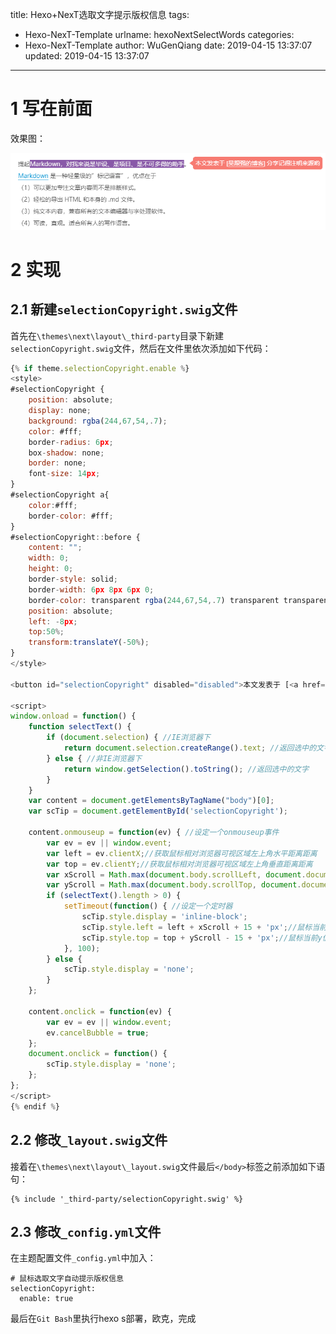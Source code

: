 title: Hexo+NexT选取文字提示版权信息
tags:
  - Hexo-NexT-Template
urlname: hexoNextSelectWords
categories:
  - Hexo-NexT-Template
author: WuGenQiang
date: 2019-04-15 13:37:07
updated: 2019-04-15 13:37:07
---

# 1 写在前面
效果图：

![](https://raw.githubusercontent.com/wugenqiang/PictureBed/master/pictures/20190415134019.png)

<!--more-->

# 2 实现
## 2.1 新建`selectionCopyright.swig`文件
首先在`\themes\next\layout\_third-party`目录下新建`selectionCopyright.swig`文件，然后在文件里依次添加如下代码：
```js
{% if theme.selectionCopyright.enable %}
<style>
#selectionCopyright {
    position: absolute;
    display: none;
    background: rgba(244,67,54,.7);
    color: #fff;
    border-radius: 6px;
    box-shadow: none;
    border: none;
    font-size: 14px;
}
#selectionCopyright a{
    color:#fff;
    border-color: #fff;
}
#selectionCopyright::before {
    content: "";
    width: 0;
    height: 0;
    border-style: solid;
    border-width: 6px 8px 6px 0;
    border-color: transparent rgba(244,67,54,.7) transparent transparent;
    position: absolute;
    left: -8px;
    top:50%;
    transform:translateY(-50%);
}
</style>

<button id="selectionCopyright" disabled="disabled">本文发表于 [<a href="https://blog.enjoytoshare.club/">吴跟强的博客</a>] 分享记得注明来源哟</button>

<script>
window.onload = function() {
    function selectText() {
        if (document.selection) { //IE浏览器下
            return document.selection.createRange().text; //返回选中的文字
        } else { //非IE浏览器下
            return window.getSelection().toString(); //返回选中的文字
        }
    }
    var content = document.getElementsByTagName("body")[0];
    var scTip = document.getElementById('selectionCopyright');

    content.onmouseup = function(ev) { //设定一个onmouseup事件
        var ev = ev || window.event;
        var left = ev.clientX;//获取鼠标相对浏览器可视区域左上角水平距离距离
        var top = ev.clientY;//获取鼠标相对浏览器可视区域左上角垂直距离距离
        var xScroll = Math.max(document.body.scrollLeft, document.documentElement.scrollLeft);//获取文档水平滚动距离
        var yScroll = Math.max(document.body.scrollTop, document.documentElement.scrollTop);//获取文档垂直滚动距离
        if (selectText().length > 0) {
            setTimeout(function() { //设定一个定时器
                scTip.style.display = 'inline-block';
                scTip.style.left = left + xScroll + 15 + 'px';//鼠标当前x值
                scTip.style.top = top + yScroll - 15 + 'px';//鼠标当前y值
            }, 100);
        } else {
            scTip.style.display = 'none';
        }
    };

    content.onclick = function(ev) {
        var ev = ev || window.event;
        ev.cancelBubble = true;
    };
    document.onclick = function() {
        scTip.style.display = 'none';
    };
};
</script>
{% endif %}
```
## 2.2 修改`_layout.swig`文件
接着在`\themes\next\layout\_layout.swig`文件最后`</body>`标签之前添加如下语句：
```
{% include '_third-party/selectionCopyright.swig' %}
```
## 2.3 修改`_config.yml`文件
在主题配置文件`_config.yml`中加入：
```
# 鼠标选取文字自动提示版权信息
selectionCopyright:
  enable: true
```
最后在`Git Bash`里执行hexo s部署，欧克，完成